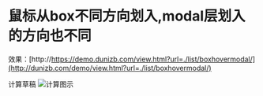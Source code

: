 # 鼠标从box不同方向划入,modal层划入的方向也不同

效果：[http://https://demo.dunizb.com/view.html?url=./list/boxhovermodal/](http://dunizb.com/demo/view.html?url=./list/boxhovermodal/)

计算草稿
![计算图示](计算图示.jpg)
